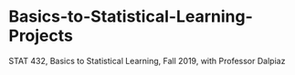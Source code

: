 # Basics-to-Statistical-Learning-Projects
STAT 432, Basics to Statistical Learning, Fall 2019, with Professor Dalpiaz
